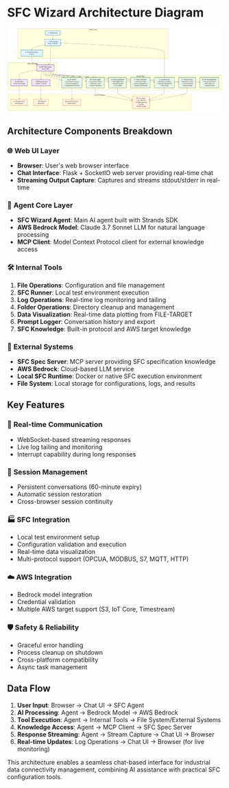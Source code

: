# SFC Wizard Architecture Diagram

![SFC Wizard Architecture](architecture_diagram.png)

## Architecture Components Breakdown

### 🌐 **Web UI Layer**
- **Browser**: User's web browser interface
- **Chat Interface**: Flask + SocketIO web server providing real-time chat
- **Streaming Output Capture**: Captures and streams stdout/stderr in real-time

### 🤖 **Agent Core Layer**
- **SFC Wizard Agent**: Main AI agent built with Strands SDK
- **AWS Bedrock Model**: Claude 3.7 Sonnet LLM for natural language processing
- **MCP Client**: Model Context Protocol client for external knowledge access

### 🛠️ **Internal Tools**
1. **File Operations**: Configuration and file management
2. **SFC Runner**: Local test environment execution
3. **Log Operations**: Real-time log monitoring and tailing
4. **Folder Operations**: Directory cleanup and management
5. **Data Visualization**: Real-time data plotting from FILE-TARGET
6. **Prompt Logger**: Conversation history and export
7. **SFC Knowledge**: Built-in protocol and AWS target knowledge

### 🔌 **External Systems**
- **SFC Spec Server**: MCP server providing SFC specification knowledge
- **AWS Bedrock**: Cloud-based LLM service
- **Local SFC Runtime**: Docker or native SFC execution environment
- **File System**: Local storage for configurations, logs, and results

## Key Features

### 🔄 **Real-time Communication**
- WebSocket-based streaming responses
- Live log tailing and monitoring
- Interrupt capability during long responses

### 💾 **Session Management**
- Persistent conversations (60-minute expiry)
- Automatic session restoration
- Cross-browser session continuity

### 🏭 **SFC Integration**
- Local test environment setup
- Configuration validation and execution
- Real-time data visualization
- Multi-protocol support (OPCUA, MODBUS, S7, MQTT, HTTP)

### ☁️ **AWS Integration**
- Bedrock model integration
- Credential validation
- Multiple AWS target support (S3, IoT Core, Timestream)

### 🛡️ **Safety & Reliability**
- Graceful error handling
- Process cleanup on shutdown
- Cross-platform compatibility
- Async task management

## Data Flow

1. **User Input**: Browser → Chat UI → SFC Agent
2. **AI Processing**: Agent → Bedrock Model → AWS Bedrock
3. **Tool Execution**: Agent → Internal Tools → File System/External Systems
4. **Knowledge Access**: Agent → MCP Client → SFC Spec Server
5. **Response Streaming**: Agent → Stream Capture → Chat UI → Browser
6. **Real-time Updates**: Log Operations → Chat UI → Browser (for live monitoring)

This architecture enables a seamless chat-based interface for industrial data connectivity management, combining AI assistance with practical SFC configuration tools.
